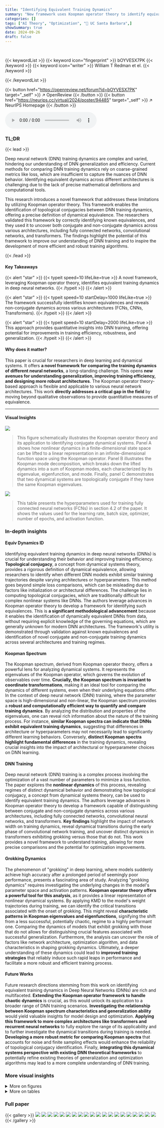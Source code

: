 ```yaml
---
title: "Identifying Equivalent Training Dynamics"
summary: "New framework uses Koopman operator theory to identify equivalent training dynamics in deep neural networks, enabling quantitative comparison of different architectures and optimization methods."
categories: []
tags: ["AI Theory", "Optimization", "🏢 UC Santa Barbara",]
showSummary: true
date: 2024-09-26
draft: false
---
```


<br>

{{< keywordList >}}
{{< keyword icon="fingerprint" >}} bOYVESX7PK {{< /keyword >}}
{{< keyword icon="writer" >}} William T Redman et el. {{< /keyword >}}
 
{{< /keywordList >}}

{{< button href="https://openreview.net/forum?id=bOYVESX7PK" target="_self" >}}
↗ OpenReview
{{< /button >}}
{{< button href="https://neurips.cc/virtual/2024/poster/94485" target="_self" >}}
↗ NeurIPS Homepage
{{< /button >}}


<audio controls>
    <source src="https://ai-paper-reviewer.com/bOYVESX7PK/podcast.wav" type="audio/wav">
    Your browser does not support the audio element.
</audio>


### TL;DR


{{< lead >}}

Deep neural network (DNN) training dynamics are complex and varied, hindering our understanding of DNN generalization and efficiency.  Current methods for comparing DNN training dynamics rely on coarse-grained metrics like loss, which are insufficient to capture the nuances of DNN behavior. Identifying equivalent dynamics across different architectures is challenging due to the lack of precise mathematical definitions and computational tools. 

This research introduces a novel framework that addresses these limitations by utilizing Koopman operator theory. This framework enables the identification of topological conjugacies between DNN training dynamics, offering a precise definition of dynamical equivalence. The researchers validated this framework by correctly identifying known equivalences, and they used it to uncover both conjugate and non-conjugate dynamics across various architectures, including fully connected networks, convolutional networks, and transformers. The findings highlight the potential of this framework to improve our understanding of DNN training and to inspire the development of more efficient and robust training algorithms.

{{< /lead >}}


#### Key Takeaways

{{< alert "star" >}}
{{< typeit speed=10 lifeLike=true >}} A novel framework, leveraging Koopman operator theory, identifies equivalent training dynamics in deep neural networks. {{< /typeit >}}
{{< /alert >}}

{{< alert "star" >}}
{{< typeit speed=10 startDelay=1000 lifeLike=true >}} The framework successfully identifies known equivalences and reveals non-conjugate dynamics across various architectures (FCNs, CNNs, Transformers). {{< /typeit >}}
{{< /alert >}}

{{< alert "star" >}}
{{< typeit speed=10 startDelay=2000 lifeLike=true >}} This approach provides quantitative insights into DNN training, offering potential for improvements in training efficiency, robustness, and generalization. {{< /typeit >}}
{{< /alert >}}

#### Why does it matter?
This paper is crucial for researchers in deep learning and dynamical systems.  It offers **a novel framework for comparing the training dynamics of different neural networks**, a long-standing challenge. This opens **new avenues for understanding generalization, improving training efficiency, and designing more robust architectures**. The Koopman operator theory-based approach is flexible and applicable to various neural network architectures.  This work **directly addresses a critical gap in the field** by moving beyond qualitative observations to provide quantitative measures of equivalence.

------
#### Visual Insights



![](https://ai-paper-reviewer.com/bOYVESX7PK/figures_3_1.jpg)

> This figure schematically illustrates the Koopman operator theory and its application to identifying conjugate dynamical systems. Panel A shows how nonlinear dynamics in a finite-dimensional state space can be lifted to a linear representation in an infinite-dimensional function space using the Koopman operator. Panel B illustrates the Koopman mode decomposition, which breaks down the lifted dynamics into a sum of Koopman modes, each characterized by its eigenvalue, eigenfunction, and mode. Finally, panel C demonstrates that two dynamical systems are topologically conjugate if they have the same Koopman eigenvalues.





![](https://ai-paper-reviewer.com/bOYVESX7PK/tables_14_1.jpg)

> This table presents the hyperparameters used for training fully connected neural networks (FCNs) in section 4.2 of the paper.  It shows the values used for the learning rate, batch size, optimizer, number of epochs, and activation function.





### In-depth insights


#### Equiv Dynamics ID
Identifying equivalent training dynamics in deep neural networks (DNNs) is crucial for understanding their behavior and improving training efficiency.  **Topological conjugacy**, a concept from dynamical systems theory, provides a rigorous definition of dynamical equivalence, allowing researchers to identify when different DNN models exhibit similar training trajectories despite varying architectures or hyperparameters.  This method goes beyond simple loss comparisons, which can be misleading due to factors like initialization or architectural differences. The challenge lies in computing topological conjugacies, which are traditionally difficult for complex nonlinear systems like DNNs. The authors leverage advances in Koopman operator theory to develop a framework for identifying such equivalences. This is **a significant methodological advancement** because it enables the identification of dynamically equivalent DNNs from data, without requiring explicit knowledge of the governing equations, which are generally unknown for modern DNN architectures.  The framework's utility is demonstrated through validation against known equivalences and identification of novel conjugate and non-conjugate training dynamics across several architectures and training regimes.

#### Koopman Spectrum
The Koopman spectrum, derived from Koopman operator theory, offers a powerful lens for analyzing dynamical systems.  It represents the eigenvalues of the Koopman operator, which governs the evolution of observables over time.  **Crucially, the Koopman spectrum is invariant to coordinate transformations**, making it an ideal tool for comparing the dynamics of different systems, even when their underlying equations differ. In the context of deep neural network (DNN) training, where the parameter space is high-dimensional and non-linear, the Koopman spectrum provides a **robust and computationally efficient way to quantify and compare training dynamics**. By analyzing the distribution and properties of the eigenvalues, one can reveal rich information about the nature of the training process.  For instance, **similar Koopman spectra can indicate that DNNs exhibit equivalent training dynamics**, suggesting that differences in architecture or hyperparameters may not necessarily lead to significantly different learning behaviors. Conversely, **distinct Koopman spectra highlight fundamental differences** in the training dynamics, revealing crucial insights into the impact of architectural or hyperparameter choices on DNN learning.

#### DNN Training
Deep neural network (DNN) training is a complex process involving the optimization of a vast number of parameters to minimize a loss function.  The paper explores the **nonlinear dynamics** of this process, revealing regimes of distinct dynamical behavior and demonstrating how topological conjugacy, a concept from dynamical systems theory, can be used to identify equivalent training dynamics.  The authors leverage advances in Koopman operator theory to develop a framework capable of distinguishing between conjugate and non-conjugate dynamics across various architectures, including fully connected networks, convolutional neural networks, and transformers.  **Key findings** highlight the impact of network width on training dynamics, reveal dynamical transitions during the early phase of convolutional network training, and uncover distinct dynamics in transformers exhibiting grokking versus those that do not.  This work provides a novel framework to understand training, allowing for more precise comparisons and the potential for optimization improvements.

#### Grokking Dynamics
The phenomenon of "grokking" in deep learning, where models suddenly achieve high accuracy after a prolonged period of seemingly poor performance, presents a fascinating area of study.  Analyzing "grokking dynamics" requires investigating the underlying changes in the model's parameter space and activation patterns.  **Koopman operator theory offers a powerful tool for this analysis**, as it provides a linear representation of nonlinear dynamical systems. By applying KMD to the model's weight trajectories during training, we can identify the critical transitions associated with the onset of grokking. This might reveal **characteristic patterns in Koopman eigenvalues and eigenfunctions**, signifying the shift from a less successful, potentially chaotic, regime to a highly performant one. Comparing the dynamics of models that exhibit grokking with those that do not allows for distinguishing crucial features associated with successful generalization.  Furthermore, the analysis can uncover the role of factors like network architecture, optimization algorithm, and data characteristics in shaping grokking dynamics.  Ultimately, a deeper understanding of these dynamics could lead to **improved training strategies** that reliably induce such rapid leaps in performance and facilitate a more robust and efficient training process.

#### Future Works
Future research directions stemming from this work on identifying equivalent training dynamics in Deep Neural Networks (DNNs) are rich and multifaceted.  **Extending the Koopman operator framework to handle chaotic dynamics** is crucial, as this would unlock its application to a broader range of DNN training scenarios.  **Investigating the relationship between Koopman spectrum characteristics and generalization ability** would yield valuable insights for model design and optimization.  **Applying this framework to more complex architectures like transformers and recurrent neural networks** to fully explore the range of its applicability and to further investigate the dynamical transitions during training is needed.   **Developing a more robust metric for comparing Koopman spectra** that accounts for noise and finite sampling effects would enhance the reliability of topological conjugacy identification.  Finally, **integrating this dynamical systems perspective with existing DNN theoretical frameworks** to potentially refine existing theories of generalization and optimization algorithms may lead to a more complete understanding of DNN training.


### More visual insights

<details>
<summary>More on figures
</summary>


![](https://ai-paper-reviewer.com/bOYVESX7PK/figures_5_1.jpg)

> This figure demonstrates that the Koopman spectra can identify the conjugacy between Online Mirror Descent (OMD) and Online Gradient Descent (OGD) which is not obvious from the trajectories or loss functions.  Panel A shows example trajectories of the variables optimized by OMD, OGD, and Bisection Method (BM). Panel B shows loss curves for each method. Panel C shows the Koopman eigenvalues associated with each method; OMD and OGD have very similar eigenvalues while the BM eigenvalues are clearly distinct.


![](https://ai-paper-reviewer.com/bOYVESX7PK/figures_6_1.jpg)

> This figure shows the results of comparing the training dynamics of narrow, intermediate, and wide fully connected neural networks (FCNs).  It demonstrates that narrow and wide networks exhibit non-conjugate training dynamics, meaning their dynamics are not equivalent, while intermediate-width networks show more similarity to the wide networks. This is assessed by analyzing training loss, weight trajectories, Koopman eigenvalues (which indicate the timescales of the system), and the Wasserstein distance between the Koopman eigenvalues.


![](https://ai-paper-reviewer.com/bOYVESX7PK/figures_7_1.jpg)

> This figure demonstrates the application of the Koopman operator framework to analyze the early training dynamics of two different Convolutional Neural Networks (CNNs): LeNet (trained on MNIST) and ResNet-20 (trained on CIFAR-10).  The figure shows how the Wasserstein distance between Koopman eigenvalues changes over the course of training.  The results suggest that CNN training dynamics undergo transitions, with similar patterns observed for both LeNet and ResNet-20, although the specific dynamics are architecture-specific.


![](https://ai-paper-reviewer.com/bOYVESX7PK/figures_8_1.jpg)

> This figure shows the comparison of training dynamics between transformers with and without grokking. The top panels show the training and testing accuracy curves for both models, where the constrained model (no grokking) shows a steady increase in accuracy, while the unconstrained model (grokking) exhibits a sharp increase in accuracy after a certain number of iterations.  The bottom left panel shows the train and test accuracy for the first 100 training iterations of both models, revealing subtle differences in the learning behavior in early training. The bottom right panel presents a comparison of Koopman eigenvalues, highlighting the distinct spectral properties that indicate non-conjugate training dynamics between the two models.


![](https://ai-paper-reviewer.com/bOYVESX7PK/figures_15_1.jpg)

> This figure demonstrates that the topological conjugacy between Online Mirror Descent (OMD) and Online Gradient Descent (OGD) can be identified using Koopman spectra, despite not being obvious from comparing trajectories or loss alone. The non-conjugacy between OMD/OGD and the Bisection Method (BM) is also shown.  The figure uses the function f(x) = tan(x) for all subfigures.


![](https://ai-paper-reviewer.com/bOYVESX7PK/figures_17_1.jpg)

> This figure demonstrates that narrow and wide fully connected neural networks exhibit different training dynamics, which are non-conjugate.  The analysis uses Koopman eigenvalues to compare the dynamics across varying network widths (h=5, 10, 40).  The figure shows training loss curves, example weight trajectories, Koopman eigenvalue plots, and Wasserstein distances between eigenvalues, highlighting the non-conjugate nature of the training dynamics for narrow vs. wide networks.


![](https://ai-paper-reviewer.com/bOYVESX7PK/figures_18_1.jpg)

> This figure shows that narrow and wide fully connected neural networks (FCNs) exhibit non-conjugate training dynamics. The training loss, weight trajectories, Koopman eigenvalues, and Wasserstein distances between Koopman eigenvalues are compared across FCNs with different widths (h = 5, 10, and 40).  The results demonstrate that the training dynamics change fundamentally as the width increases, highlighting a non-conjugate relationship between narrow and wide FCNs.


![](https://ai-paper-reviewer.com/bOYVESX7PK/figures_18_2.jpg)

> This figure shows the results of an experiment designed to test whether the training dynamics of fully connected neural networks (FCNs) are conjugate across different random initializations.  Panel A displays example Koopman spectra for two different random initializations of an FCN with 40 hidden units.  Panel B shows a histogram of the Wasserstein distances between all pairs of Koopman spectra from 25 independently trained FCNs. The results suggest that the training dynamics are conjugate across different random initializations, at least for sufficiently wide FCNs.


![](https://ai-paper-reviewer.com/bOYVESX7PK/figures_19_1.jpg)

> This figure shows the log10 Wasserstein distance between Koopman eigenvalues associated with training LeNet and ResNet-20 across individual epochs.  It extends Figure 4 by looking at the dynamics over larger time windows (entire epochs) rather than smaller intervals, offering a coarser-grained perspective on dynamical transitions during training.  The heatmaps visualize the distance between the Koopman eigenvalues of different epochs, revealing similarities and differences in the dynamics over time for both architectures.


![](https://ai-paper-reviewer.com/bOYVESX7PK/figures_20_1.jpg)

> This figure demonstrates that the early training dynamics of Transformers that do and do not undergo grokking are non-conjugate.  Panel A shows the training and testing loss curves for a Transformer that exhibits grokking (sudden improvement in test accuracy after a period of seemingly poor generalization), and panel B shows the same for a Transformer with a constrained weight norm (preventing grokking). Panel C compares the test loss curves for both types of Transformers in the first 100 training steps, showing little difference. Finally, Panel D displays the Koopman eigenvalues for both types of Transformers, which show distinct non-overlapping spectra, supporting the conclusion of non-conjugate dynamics.


</details>




<details>
<summary>More on tables
</summary>


![](https://ai-paper-reviewer.com/bOYVESX7PK/tables_14_2.jpg)
> This table lists the hyperparameters used for training fully connected neural networks (FCNs) in Section 4.2 of the paper.  It shows the values used for the learning rate, batch size, optimizer, number of epochs, and activation function.

![](https://ai-paper-reviewer.com/bOYVESX7PK/tables_14_3.jpg)
> This table lists the hyperparameters used for training fully connected neural networks (FCNs) in Section 4.2 of the paper.  It includes the learning rate, batch size, optimizer used (SGD), number of epochs, and activation function (ReLU). These settings are crucial for reproducing the results of the experiments.

![](https://ai-paper-reviewer.com/bOYVESX7PK/tables_16_1.jpg)
> This table lists the hyperparameters used for training fully connected neural networks (FCNs) in Section 4.2 of the paper.  It shows the values used for the learning rate, batch size, optimizer (SGD), number of epochs, and activation function (ReLU).

</details>




### Full paper

{{< gallery >}}
<img src="https://ai-paper-reviewer.com/bOYVESX7PK/1.png" class="grid-w50 md:grid-w33 xl:grid-w25" />
<img src="https://ai-paper-reviewer.com/bOYVESX7PK/2.png" class="grid-w50 md:grid-w33 xl:grid-w25" />
<img src="https://ai-paper-reviewer.com/bOYVESX7PK/3.png" class="grid-w50 md:grid-w33 xl:grid-w25" />
<img src="https://ai-paper-reviewer.com/bOYVESX7PK/4.png" class="grid-w50 md:grid-w33 xl:grid-w25" />
<img src="https://ai-paper-reviewer.com/bOYVESX7PK/5.png" class="grid-w50 md:grid-w33 xl:grid-w25" />
<img src="https://ai-paper-reviewer.com/bOYVESX7PK/6.png" class="grid-w50 md:grid-w33 xl:grid-w25" />
<img src="https://ai-paper-reviewer.com/bOYVESX7PK/7.png" class="grid-w50 md:grid-w33 xl:grid-w25" />
<img src="https://ai-paper-reviewer.com/bOYVESX7PK/8.png" class="grid-w50 md:grid-w33 xl:grid-w25" />
<img src="https://ai-paper-reviewer.com/bOYVESX7PK/9.png" class="grid-w50 md:grid-w33 xl:grid-w25" />
<img src="https://ai-paper-reviewer.com/bOYVESX7PK/10.png" class="grid-w50 md:grid-w33 xl:grid-w25" />
<img src="https://ai-paper-reviewer.com/bOYVESX7PK/11.png" class="grid-w50 md:grid-w33 xl:grid-w25" />
<img src="https://ai-paper-reviewer.com/bOYVESX7PK/12.png" class="grid-w50 md:grid-w33 xl:grid-w25" />
<img src="https://ai-paper-reviewer.com/bOYVESX7PK/13.png" class="grid-w50 md:grid-w33 xl:grid-w25" />
<img src="https://ai-paper-reviewer.com/bOYVESX7PK/14.png" class="grid-w50 md:grid-w33 xl:grid-w25" />
<img src="https://ai-paper-reviewer.com/bOYVESX7PK/15.png" class="grid-w50 md:grid-w33 xl:grid-w25" />
<img src="https://ai-paper-reviewer.com/bOYVESX7PK/16.png" class="grid-w50 md:grid-w33 xl:grid-w25" />
<img src="https://ai-paper-reviewer.com/bOYVESX7PK/17.png" class="grid-w50 md:grid-w33 xl:grid-w25" />
<img src="https://ai-paper-reviewer.com/bOYVESX7PK/18.png" class="grid-w50 md:grid-w33 xl:grid-w25" />
<img src="https://ai-paper-reviewer.com/bOYVESX7PK/19.png" class="grid-w50 md:grid-w33 xl:grid-w25" />
<img src="https://ai-paper-reviewer.com/bOYVESX7PK/20.png" class="grid-w50 md:grid-w33 xl:grid-w25" />
{{< /gallery >}}